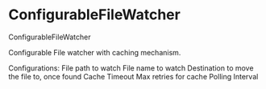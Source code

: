 # ConfigurableFileWatcher
ConfigurableFileWatcher

Configurable File watcher with caching mechanism.

Configurations:
  File path to watch
  File name to watch
  Destination to move the file to, once found
  Cache Timeout
  Max retries for cache
  Polling Interval
